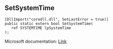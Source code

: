 ## SetSystemTime

```
[DllImport("coredll.dll", SetLastError = true)]
public static extern bool SetSystemTime(
   ref SYSTEMTIME lpSystemTime
);
```

Microsoft documentation: [Link](https://docs.microsoft.com/en-us/windows/win32/api/sysinfoapi/nf-sysinfoapi-setsystemtime)
